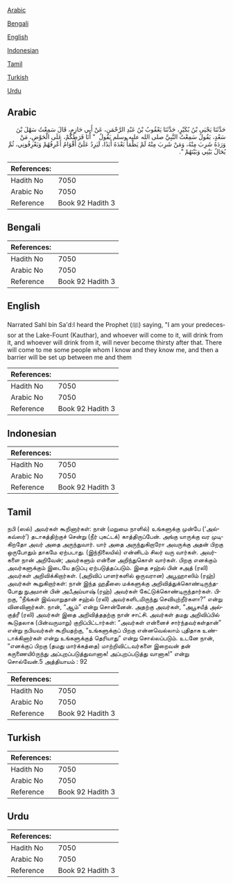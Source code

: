 [Arabic](#arabic)

[Bengali](#bengali)

[English](#english)

[Indonesian](#indonesian)

[Tamil](#tamil)

[Turkish](#turkish)

[Urdu](#urdu)

## Arabic


<div dir="rtl" lang="ar" style={{fontSize:'larger',backgroundColor:'#f8f9fa',padding:20}}>
حَدَّثَنَا يَحْيَى بْنُ بُكَيْرٍ، حَدَّثَنَا يَعْقُوبُ بْنُ عَبْدِ الرَّحْمَنِ، عَنْ أَبِي حَازِمٍ، قَالَ سَمِعْتُ سَهْلَ بْنَ سَعْدٍ، يَقُولُ سَمِعْتُ النَّبِيَّ صلى الله عليه وسلم يَقُولُ ‏ "‏ أَنَا فَرَطُكُمْ، عَلَى الْحَوْضِ، مَنْ وَرَدَهُ شَرِبَ مِنْهُ، وَمَنْ شَرِبَ مِنْهُ لَمْ يَظْمَأْ بَعْدَهُ أَبَدًا، لَيَرِدُ عَلَىَّ أَقْوَامٌ أَعْرِفُهُمْ وَيَعْرِفُونِي، ثُمَّ يُحَالُ بَيْنِي وَبَيْنَهُمْ ‏"‏‏.‏
</div>
<div style={{backgroundColor:'#f8f9fa',padding:20, marginBottom: 10}}><table> <thead> <tr> <th>References:</th> <th></th> </tr> </thead> <tbody><tr><td>Hadith No</td><td>7050</td></tr><tr><td>Arabic No</td><td>7050</td></tr><tr><td>Reference</td><td>Book 92 Hadith 3</td></tr></tbody></table></div>

## Bengali


<div dir="ltr" lang="bn" style={{fontSize:'larger',backgroundColor:'#f8f9fa',padding:20}}>

</div>
<div style={{backgroundColor:'#f8f9fa',padding:20, marginBottom: 10}}><table> <thead> <tr> <th>References:</th> <th></th> </tr> </thead> <tbody><tr><td>Hadith No</td><td>7050</td></tr><tr><td>Arabic No</td><td>7050</td></tr><tr><td>Reference</td><td>Book 92 Hadith 3</td></tr></tbody></table></div>

## English


<div dir="ltr" lang="en" style={{fontSize:'larger',backgroundColor:'#f8f9fa',padding:20}}>
Narrated Sahl bin Sa'd:I heard the Prophet (ﷺ) saying, "I am your predecessor at the Lake-Fount (Kauthar), and whoever will come to it, will drink from it, and whoever will drink from it, will never become thirsty after that. There will come to me some people whom I know and they know me, and then a barrier will be set up between me and them
</div>
<div style={{backgroundColor:'#f8f9fa',padding:20, marginBottom: 10}}><table> <thead> <tr> <th>References:</th> <th></th> </tr> </thead> <tbody><tr><td>Hadith No</td><td>7050</td></tr><tr><td>Arabic No</td><td>7050</td></tr><tr><td>Reference</td><td>Book 92 Hadith 3</td></tr></tbody></table></div>

## Indonesian


<div dir="ltr" lang="id" style={{fontSize:'larger',backgroundColor:'#f8f9fa',padding:20}}>

</div>
<div style={{backgroundColor:'#f8f9fa',padding:20, marginBottom: 10}}><table> <thead> <tr> <th>References:</th> <th></th> </tr> </thead> <tbody><tr><td>Hadith No</td><td>7050</td></tr><tr><td>Arabic No</td><td>7050</td></tr><tr><td>Reference</td><td>Book 92 Hadith 3</td></tr></tbody></table></div>

## Tamil


<div dir="ltr" lang="ta" style={{fontSize:'larger',backgroundColor:'#f8f9fa',padding:20}}>
நபி (ஸல்) அவர்கள் கூறினார்கள்: நான் (மறுமை நாளில்) உங்களுக்கு முன்பே (‘அல்கவ்ஸர்’) தடாகத்திற்குச் சென்று (நீர் புகட்டக்) காத்திருப்பேன். அங்கு யாருக்கு வர முடிகிறதோ அவர் அதை அருந்துவார். யார் அதை அருந்துகிறாரோ அவருக்கு அதன் பிறகு ஒருபோதும் தாகமே ஏற்படாது. (இந்நிலையில்) என்னிடம் சிலர் வரு வார்கள். அவர்களை நான் அறிவேன்; அவர்களும் என்னை அறிந்துகொள் வார்கள். பிறகு எனக்கும் அவர்களுக்கும் இடையே தடுப்பு ஏற்படுத்தப்படும். இதை சஹ்ல் பின் சஅத் (ரலி) அவர்கள் அறிவிக்கிறார்கள். (அறிவிப் பாளர்களில் ஒருவரான) அபூஹாஸிம் (ரஹ்) அவர்கள் கூறுகிறார்கள்: நான் இந்த ஹதீஸை மக்களுக்கு அறிவித்துக்கொண்டிருந்தபோது நுஅமான் பின் அபீஅய்யாஷ் (ரஹ்) அவர்கள் கேட்டுக்கொண்டிருந்தார்கள். பிறகு, “நீங்கள் இவ்வாறுதான் சஹ்ல் (ரலி) அவர்களிடமிருந்து செவியுற்றீர்களா?” என்று வினவினார்கள். நான், “ஆம்” என்று சொன்னேன். அதற்கு அவர்கள், “அபூசயீத் அல்குத்ரீ (ரலி) அவர்கள் இதை அறிவித்ததற்கு நான் சாட்சி. அவர்கள் தமது அறிவிப்பில் கூடுதலாக (பின்வருமாறு) குறிப்பிட்டார்கள்: “அவர்கள் என்னைச் சார்ந்தவர்கள்தான்” என்று நபியவர்கள் கூறியதற்கு, “உங்களுக்குப் பிறகு என்னவெல்லாம் புதிதாக உண்டாக்கினார்கள் என்று உங்களுக்குத் தெரியாது” என்று சொல்லப்படும். உடனே நான், “எனக்குப் பிறகு (தமது மார்க்கத்தை) மாற்றிவிட்டவர்களை இறைவன் தன் கருணையிóருந்து அப்புறப்படுத்துவானாக! அப்புறப்படுத்து வானாக!” என்று சொல்வேன்.5 அத்தியாயம் : 92
</div>
<div style={{backgroundColor:'#f8f9fa',padding:20, marginBottom: 10}}><table> <thead> <tr> <th>References:</th> <th></th> </tr> </thead> <tbody><tr><td>Hadith No</td><td>7050</td></tr><tr><td>Arabic No</td><td>7050</td></tr><tr><td>Reference</td><td>Book 92 Hadith 3</td></tr></tbody></table></div>

## Turkish


<div dir="ltr" lang="tr" style={{fontSize:'larger',backgroundColor:'#f8f9fa',padding:20}}>

</div>
<div style={{backgroundColor:'#f8f9fa',padding:20, marginBottom: 10}}><table> <thead> <tr> <th>References:</th> <th></th> </tr> </thead> <tbody><tr><td>Hadith No</td><td>7050</td></tr><tr><td>Arabic No</td><td>7050</td></tr><tr><td>Reference</td><td>Book 92 Hadith 3</td></tr></tbody></table></div>

## Urdu


<div dir="rtl" lang="ur" style={{fontSize:'larger',backgroundColor:'#f8f9fa',padding:20}}>

</div>
<div style={{backgroundColor:'#f8f9fa',padding:20, marginBottom: 10}}><table> <thead> <tr> <th>References:</th> <th></th> </tr> </thead> <tbody><tr><td>Hadith No</td><td>7050</td></tr><tr><td>Arabic No</td><td>7050</td></tr><tr><td>Reference</td><td>Book 92 Hadith 3</td></tr></tbody></table></div>